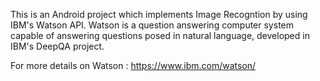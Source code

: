 This is an Android project which implements Image Recogntion by using IBM's Watson API.
Watson is a question answering computer system capable of answering questions posed in natural language, developed in IBM's DeepQA project. 

For more details on Watson : https://www.ibm.com/watson/
